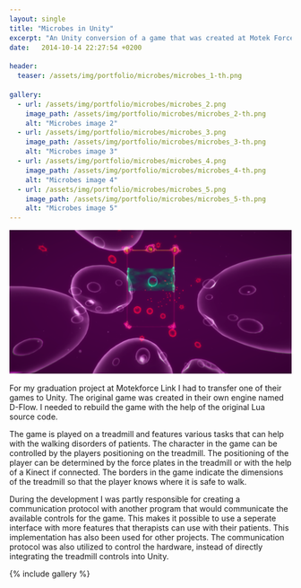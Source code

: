 ```yaml
---
layout: single
title: "Microbes in Unity" 
excerpt: "An Unity conversion of a game that was created at Motek Forcelink"
date:   2014-10-14 22:27:54 +0200

header:
  teaser: /assets/img/portfolio/microbes/microbes_1-th.png

gallery:
  - url: /assets/img/portfolio/microbes/microbes_2.png
    image_path: /assets/img/portfolio/microbes/microbes_2-th.png
    alt: "Microbes image 2"
  - url: /assets/img/portfolio/microbes/microbes_3.png
    image_path: /assets/img/portfolio/microbes/microbes_3-th.png
    alt: "Microbes image 3"
  - url: /assets/img/portfolio/microbes/microbes_4.png
    image_path: /assets/img/portfolio/microbes/microbes_4-th.png
    alt: "Microbes image 4" 
  - url: /assets/img/portfolio/microbes/microbes_5.png
    image_path: /assets/img/portfolio/microbes/microbes_5-th.png
    alt: "Microbes image 5" 
---
```


[![Microbes header image](/assets/img/portfolio/microbes/microbes_1.png)](/assets/img/portfolio/microbes/microbes_1.png)

For my graduation project at Motekforce Link I had to transfer one of their games to Unity. The original game was created in their own engine named D-Flow. I needed to rebuild the game with the help of the original Lua source code.

The game is played on a treadmill and features various tasks that can help with the walking disorders of patients. The character in the game can be controlled by the players positioning on the treadmill. The positioning of the player can be determined by the force plates in the treadmill or with the help of a Kinect if connected. The borders in the game indicate the dimensions of the treadmill so that the player knows where it is safe to walk.

During the development I was partly responsible for creating a communication protocol with another program that would communicate the available controls for the game. This makes it possible to use a seperate interface with more features that therapists can use with their patients. This implementation has also been used for other projects. The communication protocol was also utilized to control the hardware, instead of directly integrating the treadmill controls into Unity.

{% include gallery %}